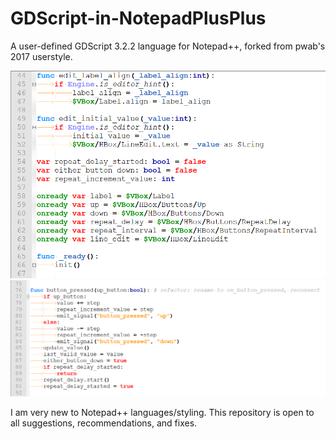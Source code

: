 # GDScript-in-NotepadPlusPlus
A user-defined GDScript 3.2.2 language for Notepad++, forked from pwab's 2017 userstyle.

![Screenshot of GDScript Style in Notepad++](https://github.com/DeerTears/GDScript-in-NotepadPlusPlus/blob/master/screenshots/2020-11-03-0732.PNG)
![Screenshot of GDScript Style in Notepad++](https://github.com/DeerTears/GDScript-in-NotepadPlusPlus/blob/master/screenshots/2020-11-03-0736.PNG)

I am very new to Notepad++ languages/styling. This repository is open to all suggestions, recommendations, and fixes.
